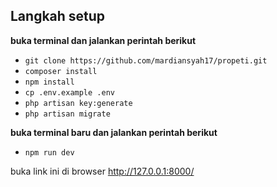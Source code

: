 

## Langkah setup

**buka terminal dan jalankan perintah berikut**
 - `git clone https://github.com/mardiansyah17/propeti.git`
 - `composer install`
 - `npm install`
 - `cp .env.example .env`
 - `php artisan key:generate`
 - `php artisan migrate`
   
 **buka terminal baru dan jalankan perintah berikut**
 
 - `npm run dev`

buka link ini di browser  http://127.0.0.1:8000/
